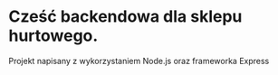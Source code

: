 # Cześć backendowa dla sklepu hurtowego.

Projekt napisany z wykorzystaniem Node.js oraz frameworka Express
